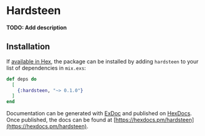# Hardsteen

**TODO: Add description**

## Installation

If [available in Hex](https://hex.pm/docs/publish), the package can be installed
by adding `hardsteen` to your list of dependencies in `mix.exs`:

```elixir
def deps do
  [
    {:hardsteen, "~> 0.1.0"}
  ]
end
```

Documentation can be generated with [ExDoc](https://github.com/elixir-lang/ex_doc)
and published on [HexDocs](https://hexdocs.pm). Once published, the docs can
be found at [https://hexdocs.pm/hardsteen](https://hexdocs.pm/hardsteen).

